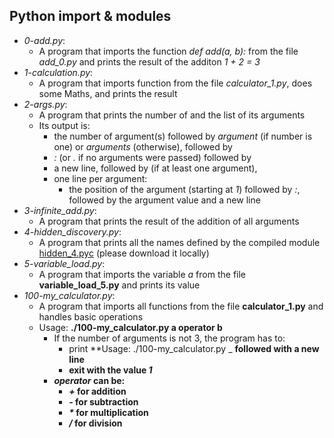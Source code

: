 ## Python import & modules
- *0-add.py*:
  - A program that imports the function _def add(a, b):_ from the file *add_0.py* and prints the result of the additon *1 + 2 = 3*
- *1-calculation.py*:
  - A program that imports function from the file _calculator_1.py_, does some Maths, and prints the result
- *2-args.py*:
  - A program that prints the number of and the list of its arguments
  - Its output is:
    - the number of argument(s) followed by _argument_ (if number is one) or _arguments_ (otherwise), followed by
    - *:* (or *.* if no arguments were passed) followed by
    - a new line, followed by (if at least one argument),
    - one line per argument:
      - the position of the argument (starting at _1_) followed by _:_, followed by the argument value and a new line
- *3-infinite_add.py*:
  - A program that prints the result of the addition of all arguments
- *4-hidden_discovery.py*:
  - A program that prints all the names defined by the compiled module [hidden_4.pyc](https://github.com/holbertonschool/0x02.py/raw/master/hidden_4.pyc) (please download it locally) 
- *5-variable_load.py*:
  - A program that imports the variable *a* from the file **variable_load_5.py** and prints its value
- *100-my_calculator.py*:
  - A program that imports all functions from the file **calculator_1.py** and handles basic operations
  - Usage: **./100-my_calculator.py a operator b**
    - If the number of arguments is not 3, the program has to:
      - print **Usage: ./100-my_calculator.py _ <a> <operator> <b> followed with a new line
      - exit with the value _1_
    - _operator_ can be:
      - _+_ for addition
      - _-_ for subtraction
      - _*_ for multiplication
      - _/_ for division
